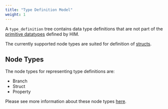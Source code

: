 ```yaml
---
title: "Type Definition Model"
weight: 1
---
```


A `type_definition` tree contains data type definitions that are not part of the
[primitive datatypes](/hierarchical_information_model/common_rule_set/data_entry/datatypes#primitive-datatypes) defined by HIM.

The currently supported node types are suited for definition of [structs](https://en.wikipedia.org/wiki/Composite_data_type).

## Node Types

The node types for representing type definitions are:
- Branch
- Struct
- Property

Please see more information about these node types [here](/hierarchical_information_model/common_rule_set/node_types/).
